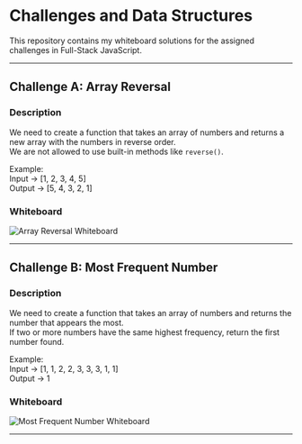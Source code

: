 # Challenges and Data Structures

This repository contains my whiteboard solutions for the assigned challenges in Full-Stack JavaScript.

---

## Challenge A: Array Reversal

### Description
We need to create a function that takes an array of numbers and returns a new array with the numbers in reverse order.  
We are not allowed to use built-in methods like `reverse()`.

Example:  
Input → [1, 2, 3, 4, 5]  
Output → [5, 4, 3, 2, 1]

### Whiteboard
![Array Reversal Whiteboard](./whiteboard-challenges/array-reversal.png)

---

## Challenge B: Most Frequent Number

### Description
We need to create a function that takes an array of numbers and returns the number that appears the most.  
If two or more numbers have the same highest frequency, return the first number found.

Example:  
Input → [1, 1, 2, 2, 3, 3, 3, 1, 1]  
Output → 1

### Whiteboard
![Most Frequent Number Whiteboard](./whiteboard-challenges/most-frequent-number.png)

---
